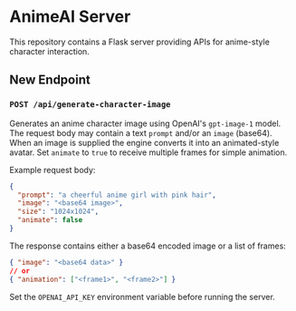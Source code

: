 # AnimeAI Server

This repository contains a Flask server providing APIs for anime-style character interaction.

## New Endpoint

### `POST /api/generate-character-image`
Generates an anime character image using OpenAI's `gpt-image-1` model.
The request body may contain a text `prompt` and/or an `image` (base64). When an
image is supplied the engine converts it into an animated-style avatar. Set
`animate` to `true` to receive multiple frames for simple animation.

Example request body:
```json
{
  "prompt": "a cheerful anime girl with pink hair",
  "image": "<base64 image>",
  "size": "1024x1024",
  "animate": false
}
```
The response contains either a base64 encoded image or a list of frames:
```json
{ "image": "<base64 data>" }
// or
{ "animation": ["<frame1>", "<frame2>"] }
```

Set the `OPENAI_API_KEY` environment variable before running the server.

